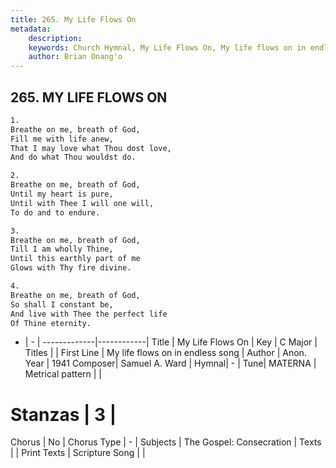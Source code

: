 ```yaml
---
title: 265. My Life Flows On
metadata:
    description: 
    keywords: Church Hymnal, My Life Flows On, My life flows on in endless song, 
    author: Brian Onang'o
---
```



## 265. MY LIFE FLOWS ON

```txt
1.
Breathe on me, breath of God,
Fill me with life anew,
That I may love what Thou dost love,
And do what Thou wouldst do.

2.
Breathe on me, breath of God,
Until my heart is pure,
Until with Thee I will one will,
To do and to endure.

3.
Breathe on me, breath of God,
Till I am wholly Thine,
Until this earthly part of me
Glows with Thy fire divine.

4.
Breathe on me, breath of God,
So shall I constant be,
And live with Thee the perfect life
Of Thine eternity.
```

- |   -  |
-------------|------------|
Title | My Life Flows On |
Key | C Major |
Titles |  |
First Line | My life flows on in endless song |
Author | Anon.
Year | 1941
Composer| Samuel A. Ward |
Hymnal|  - |
Tune| MATERNA |
Metrical pattern | |
# Stanzas | 3 |
Chorus | No |
Chorus Type | - |
Subjects | The Gospel: Consecration |
Texts |  |
Print Texts | 
Scripture Song |  |
  

